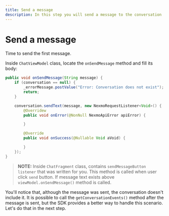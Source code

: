 ```yaml
---
title: Send a message
description: In this step you will send a message to the conversation
---
```


# Send a message

Time to send the first message.

Inside `ChatViewModel` class, locate the `onSendMessage` method and fill its body:

```java
public void onSendMessage(String message) {
    if (conversation == null) {
        _errorMessage.postValue("Error: Conversation does not exist");
        return;
    }

    conversation.sendText(message, new NexmoRequestListener<Void>() {
        @Overridew
        public void onError(@NonNull NexmoApiError apiError) {

        }

        @Override
        public void onSuccess(@Nullable Void aVoid) {

        }
    });
}
```

> **NOTE:** Inside `ChatFragment` class, contains `sendMessageButton listener` that was written for you. This method is called when user click `send` button. If message text exists above `viewModel.onSendMessage()` method is called.

You'll notice that, although the message was sent, the conversation doesn't include it. It is possible to call the `getConversationEvents()` method after the message is sent, but the SDK provides a better way to handle this scenario. Let's do that in the next step.
